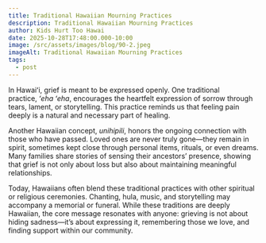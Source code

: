 ```yaml
---
title: Traditional Hawaiian Mourning Practices
description: Traditional Hawaiian Mourning Practices
author: Kids Hurt Too Hawai
date: 2025-10-28T17:48:00.000-10:00
image: /src/assets/images/blog/90-2.jpeg
imageAlt: Traditional Hawaiian Mourning Practices
tags:
  - post
---
```

In Hawaiʻi, grief is meant to be expressed openly. One traditional practice, *ʻeha ʻeha*, encourages the heartfelt expression of sorrow through tears, lament, or storytelling. This practice reminds us that feeling pain deeply is a natural and necessary part of healing.

Another Hawaiian concept, *unihipili*, honors the ongoing connection with those who have passed. Loved ones are never truly gone—they remain in spirit, sometimes kept close through personal items, rituals, or even dreams. Many families share stories of sensing their ancestors’ presence, showing that grief is not only about loss but also about maintaining meaningful relationships.

Today, Hawaiians often blend these traditional practices with other spiritual or religious ceremonies. Chanting, hula, music, and storytelling may accompany a memorial or funeral. While these traditions are deeply Hawaiian, the core message resonates with anyone: grieving is not about hiding sadness—it’s about expressing it, remembering those we love, and finding support within our community.
